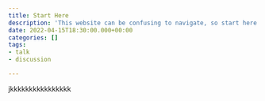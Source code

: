 ```yaml
---
title: Start Here
description: 'This website can be confusing to navigate, so start here. '
date: 2022-04-15T18:30:00.000+00:00
categories: []
tags:
- talk
- discussion

---
```

jkkkkkkkkkkkkkkkk